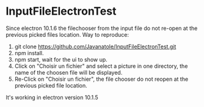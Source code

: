 # InputFileElectronTest

Since electron 10.1.6 the filechooser from the input file do not re-open at the previous picked files location. Way to reproduce:

1. git clone https://github.com/Javanatole/InputFileElectronTest.git
2. npm install.
3. npm start, wait for the ui to show up.
4. Click on "Choisir un fichier" and select a picture in one directory, the name of the choosen file will be displayed.
5. Re-Click on "Choisir un fichier", the file chooser do not reopen at the previous picked file location.

It's working in electron version 10.1.5
